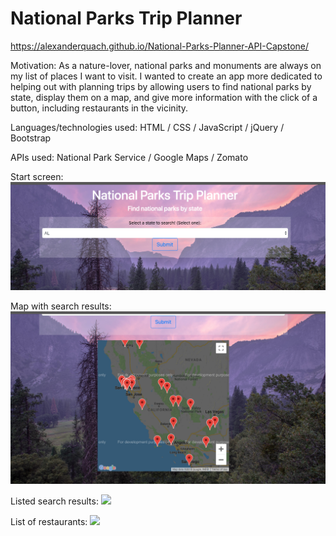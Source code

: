 # National Parks Trip Planner
https://alexanderquach.github.io/National-Parks-Planner-API-Capstone/

Motivation: As a nature-lover, national parks and monuments are always on my list of places I want to visit.
I wanted to create an app more dedicated to helping out with planning trips by allowing users to find national 
parks by state, display them on a map, and give more information with the click of a button, including 
restaurants in the vicinity.

Languages/technologies used: HTML / CSS / JavaScript / jQuery / Bootstrap

APIs used: National Park Service / Google Maps / Zomato

Start screen:
<img src="Screen Shot 2018-12-24 at 11.03.31 PM.png">

Map with search results:
<img src="Screen Shot 2018-12-24 at 11.04.01 PM.png">

Listed search results:
<img src="Screen Shot 2018-12-24 at 11.04.19 PM.png">

List of restaurants:
<img src="Screen Shot 2018-12-24 at 11.04.36 PM.png">
